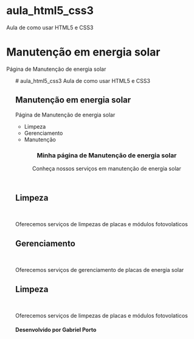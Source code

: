 # aula_html5_css3
Aula de como usar HTML5 e CSS3
<!DOCTYPE html>
<html lang = "pt-br">
<head> 
<meta charset = "urf-8">
 <h1> <strong> Manutenção em energia solar </strong> </h1>
 
</head>

<body>
<p> Página de Manutenção de energia solar </p>
<nav>
    <ul># aula_html5_css3
Aula de como usar HTML5 e CSS3
<!DOCTYPE html>
<html lang = "pt-br">
<head> 
<meta charset = "urf-8">
 <h1> <strong> Manutenção em energia solar </strong> </h1>
 
</head>

<body>
<p> Página de Manutenção de energia solar </p>
<nav>
    <ul>
<li> Limpeza </li>
<li> Gerenciamento</li>
<li> Manutenção </li>
</ul>
</nav>
<header> 
<h3> Minha página de Manutenção de energia solar</h3>
<p> Conheça nossos serviços em manutenção de energia solar </p>

</header>

<section id= "Limpeza">  
<h2> Limpeza </h2> <br>
<p> Oferecemos serviços de limpezas de placas e módulos fotovolaticos </p>
    </section>
    <section id= "Gerenciamento">  
        <h2> Gerenciamento </h2> <br>
        <p> Oferecemos serviços de gerenciamento de placas de energia solar </p>
            </section>

<section id= "Limpeza">  
<h2> Limpeza </h2> <br>
<p> Oferecemos serviços de limpezas de placas e módulos fotovolaticos </p>
    </section>
<footer> <h4> Desenvolvido por Gabriel Porto </h4> </footer>

</body>
</html>


